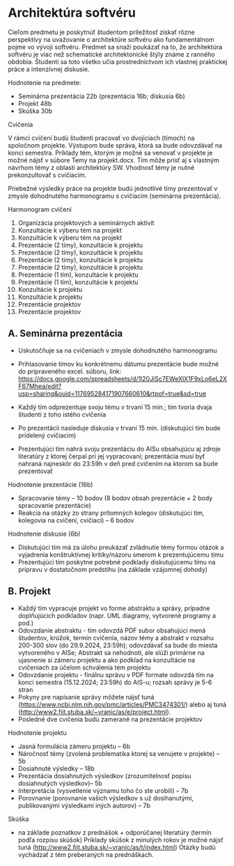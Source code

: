 # Architektúra softvéru

Cieľom predmetu je poskytnúť študentom príležitosť získať rôzne perspektívy na uvažovanie o architektúre softvéru ako fundamentálnom pojme vo vývoji softvéru. Predmet sa snaží poukázať na to, že architektúra softvéru je viac než schematické architektonické štýly známe z ranného obdobia. Študenti sa toto všetko učia prostredníctvom ich vlastnej praktickej práce a intenzívnej diskusie.


Hodnotenie na predmete: 
- Seminárna prezentácia 22b (prezentácia 16b; diskusia 6b) 
- Projekt 48b
- Skúška 30b 


Cvičenia 

V rámci cvičení budú študenti pracovať vo dvojiciach (tímoch) na spoločnom projekte. Výstupom bude správa, ktorá sa bude odovzdávať na konci semestra. Príklady tém, ktorým je možné sa venovať v projekte je možné nájsť v súbore Temy na projekt.docx. Tím môže prísť aj s vlastným návrhom témy z oblasti architektúry SW. Vhodnosť témy je nutné prekonzultovať s cvičiacim. 

Priebežné výsledky práce na projekte budú jednotlivé tímy prezentovať v zmysle dohodnutého harmonogramu s cvičiacim (seminárna prezentácia). 

Harmonogram cvičení 
1. Organizácia projektových a seminárnych aktivít 
2. Konzultácie k výberu tém na projekt 
3. Konzultácie k výberu tém na projekt 
4. Prezentácie (2 tímy), konzultácie k projektu 
5. Prezentácie (2 tímy), konzultácie k projektu 
6. Prezentácie (2 tímy), konzultácie k projektu 
7. Prezentácie (2 tímy), konzultácie k projektu 
8. Prezentácie (1 tím), konzultácie k projektu 
9. Prezentácie (1 tím), konzultácie k projektu 
10. Konzultácie k projektu 
11. Konzultácie k projektu 
12. Prezentácie projektov 
13. Prezentácie projektov 


## A. Seminárna prezentácia 
- Uskutočňuje sa na cvičeniach v zmysle dohodnutého harmonogramu 
- Prihlasovanie tímov ku konkrétnemu dátumu prezentácie bude možné do pripraveného excel. súboru, link: https://docs.google.com/spreadsheets/d/1l20JiSc7EWeXlX1F9xLo6eL2XF67Mhea/edit?usp=sharing&ouid=117695284171907660610&rtpof=true&sd=true
- Každý tím odprezentuje svoju tému v trvaní 15 min.; tím tvoria dvaja študenti z toho istého cvičenia 
- Po prezentácii nasleduje diskusia v trvaní 15 min. (diskutujúci tím bude pridelený cvičiacim)

- Prezentujúci tím nahrá svoju prezentáciu do AISu obsahujúcu aj zdroje literatúry z ktorej čerpal pri jej vypracovaní; prezentácia musí byť nahraná najneskôr do 23:59h v deň pred cvičením na ktorom sa bude prezentovať 

Hodnotenie prezentácie (16b)
- Spracovanie témy – 10 bodov (8 bodov obsah prezentácie + 2 body spracovanie prezentácie)
- Reakcia na otázky zo strany prítomných kolegov (diskutujúci tím, kolegovia na cvičení, cvičiaci) – 6 bodov 

Hodnotenie diskusie (6b) 
- Diskutujúci tím má za úlohu preukázať zvládnutie témy formou otázok a vyjadrenia konštruktívnej kritiky/názoru smerom k prezentujúcemu tímu 
- Prezentujúci tím poskytne potrebné podklady diskutujúcemu tímu na prípravu v dostatočnom predstihu (na základe vzájomnej dohody) 


## B. Projekt 
- Každý tím vypracuje projekt vo forme abstraktu a správy, prípadne doplňujúcich podkladov (napr. UML diagramy, vytvorené programy a pod.) 
- Odovzdanie abstraktu - tím odovzdá PDF subor obsahujúci mená študentov, krúžok, termín cvičenia, názov témy a abstrakt v rozsahu 200-300 slov (do 29.9.2024, 23:59h); odovzdávať sa bude do miesta vytvoreného v AISe; Abstrakt sa nehodnotí, ale slúži primárne na ujasnenie si zámeru projektu a ako podklad na konzultácie na cvičeniach za účelom schválenia tém projektu 
- Odovzdanie projektu - finálnu správu v PDF formate odovzdá tím na konci semestra (15.12.2024; 23:59h) do AIS-u; rozsah správy je 5-6 stran
- Pokyny pre napísanie správy môžete nájsť tuná (https://www.ncbi.nlm.nih.gov/pmc/articles/PMC3474301/) alebo aj tuná (http://www2.fiit.stuba.sk/~vranic/as/e/project.html). 
- Posledné dve cvičenia budú zamerané na prezentácie projektov 

Hodnotenie projektu 
- Jasná formulácia zámeru projektu – 6b
- Náročnosť témy (zvolená problematika ktorej sa venujete v projekte) – 5b
- Dosiahnuté výsledky – 18b
- Prezentácia dosiahnutých výsledkov (zrozumitelnosť popisu dosiahnutých výsledkov)– 5b
- Interpretácia (vysvetlenie významu toho čo ste urobili) – 7b
- Porovnanie (porovnanie vašich výsledkov s už dosihanutými, publikovanými výsledkami iných autorov) – 7b 
 

Skúška 
- na základe poznatkov z prednášok + odporúčanej literatúry (termín podľa rozpisu skúšok) 
Príklady skúšok z minulých rokov je možné nájsť tuná (http://www2.fiit.stuba.sk/~vranic/as/t/index.html) 
Otázky budú vychádzať z tém preberaných na prednáškach. 
